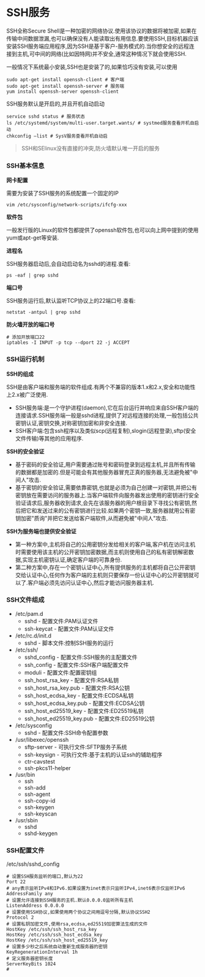 # SSH服务

SSH全称Secure Shell是一种加密的网络协议.使用该协议的数据将被加密,如果在传输中间数据泄漏,也可以确保没有人能读取出有用信息.要使用SSH,目标机器应该安装SSH服务端应用程序,因为SSH是基于客户-服务模式的.当你想安全的远程连接到主机,可中间的网络\(比如因特网\)并不安全,通常这种情况下就会使用SSH.

一般情况下系统最小安装,SSH也是安装了的,如果恰巧没有安装,可以使用

```
sudo apt-get install openssh-client # 客户端
sudo apt-get install openssh-server # 服务端
yum install openssh-server openssh-client
```

SSH服务默认是开启的,并且开机自动启动

```
service sshd status # 服务状态
ls /etc/systemd/system/multi-user.target.wants/ # systmed服务查看开机自启动
chkconfig –list # SysV服务查看开机自动启
```

> SSH和SElinux没有直接的冲突,防火墙默认唯一开启的服务

### SSH基本信息

**网卡配置**

需要为安装了SSH服务的系统配置一个固定的IP

```
vim /etc/sysconfig/network-scripts/ifcfg-xxx
```

**软件包**

一般发行版的Linux的软件包都提供了openssh软件包,也可以向上网中提到的使用yum或apt-get等安装.

**进程名**

SSH服务器启动后,会自动启动名为sshd的进程.查看:

```
ps -eaf | grep sshd
```

**端口号**

SSH服务运行后,默认监听TCP协议上的22端口号.查看:

```
netstat -antpul | grep sshd
```

**防火墙开放的端口号**

```
# 添加开放端口22
iptables -I INPUT -p tcp --dport 22 -j ACCEPT
```

### SSH运行机制

**SSH的组成**

SSH是由客户端和服务端的软件组成.有两个不兼容的版本1.x和2.x,安全和功能性上2.x被广泛使用.

* SSH服务端:是一个守护进程\(daemon\),它在后台运行并响应来自SSH客户端的连接请求.SSH服务端一般是sshd进程,提供了对远程连接的处理,一般包括公共密钥认证,密钥交换,对称密钥加密和非安全连接.
* SSH客户端:包含ssh程序以及类似scp\(远程复制\),slogin\(远程登录\),sftp\(安全文件传输\)等其他的应用程序.

**SSH的安全验证**

* 基于密码的安全验证,用户需要通过账号和密码登录到远程主机,并且所有传输的数据都是加密的.但是可能会有其他服务器冒充正真的服务器,无法避免被"中间人"攻击.
* 基于密钥的安全验证,需要依靠密钥,也就是必须为自己创建一对密钥,并把公有密钥放在需要访问的服务器上.当客户端软件向服务器发出使用的密钥进行安全验证请求后,服务器收到请求,会先在该服务器的用户根目录下寻找公有密钥,然后把它和发送过来的公有密钥进行比较.如果两个密钥一致,服务器就用公有密钥加密"质询"并把它发送给客户端软件,从而避免被"中间人"攻击.

**SSH为服务端也提供安全验证**

* 第一种方案中,主机将自己的公用密钥分发给相关的客户端,客户机在访问主机时需要使用该主机的公开密钥加密数据,而主机则使用自己的私有密钥解密数据,实现主机密钥认证,确定客户端的可靠身份.
* 第二种方案中,存在一个密钥认证中心,所有提供服务的主机都将自己公开密钥交给认证中心,任何作为客户端的主机则只要保存一份认证中心的公开密钥就可以了.客户端必须先访问认证中心,然后才能访问服务器主机.

### SSH文件组成

* /etc/pam.d
  * sshd - 配置文件:PAM认证文件
  * ssh-keycat - 配置文件:PAM认证文件
* /etc/rc.d/init.d
  * sshd - 脚本文件:控制SSH服务的运行
* /etc/ssh/
  * sshd\_config - 配置文件:SSH服务的主配置文件
  * ssh\_config - 配置文件:SSH客户端配置文件
  * moduli - 配置文件:配置密钥组
  * ssh\_host\_rsa\_key - 配置文件:RSA私钥
  * ssh\_host\_rsa\_key.pub - 配置文件:RSA公钥
  * ssh\_host\_ecdsa\_key - 配置文件:ECDSA私钥
  * ssh\_host\_ecdsa\_key.pub - 配置文件:ECDSA公钥
  * ssh\_host\_ed25519\_key - 配置文件:ED25519私钥
  * ssh\_host\_ed25519\_key.pub - 配置文件:ED25519公钥
* /etc/sysconfig
  * sshd - 配置文件:SSH命令配置参数
* /usr/libexec/openssh
  * sftp-server - 可执行文件:SFTP服务子系统
  * ssh-keysign - 可执行文件:基于主机的认证ssh的辅助程序
  * ctr-cavstest
  * ssh-pkcs11-helper
* /usr/bin
  * ssh
  * ssh-add
  * ssh-agent
  * ssh-copy-id
  * ssh-keygen
  * ssh-keyscan
* /usr/sbin
  * sshd
  * sshd-keygen

### SSH配置文件

/etc/ssh/sshd\_config

```
# 设置SSH服务监听的端口,默认为22
Port 22
# any表示监听IPv4和IPv6.如果设置为inet表示只监听IPv4,inet6表示仅监听IPv6
AddressFamily any
# 设置允许连接到SSH服务的主机.默认0.0.0.0监听所有主机
ListenAddress 0.0.0.0
# 设置使用SSH协议,如果使用两个协议之间用逗号分隔,默认协议SSH2
Protocol 2
# 设置私钥加密文件,使用rsa,ecdsa,ed25519加密算法生成的文件
HostKey /etc/ssh/ssh_host_rsa_key
HostKey /etc/ssh/ssh_host_ecdsa_key
HostKey /etc/ssh/ssh_host_ed25519_key
# 设置多少秒之后系统自动重新生成服务器的密钥
KeyRegenerationInterval 1h
# 定义服务器密钥长度
ServerKeyBits 1024
# 
```




